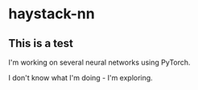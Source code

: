 # haystack-nn

## This is a test 
I'm working on several neural networks using PyTorch. 

I don't know what I'm doing - I'm exploring. 
